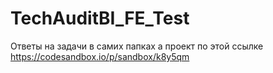 # TechAuditBI_FE_Test

Ответы на задачи в самих папках а проект по этой ссылке https://codesandbox.io/p/sandbox/k8y5qm
